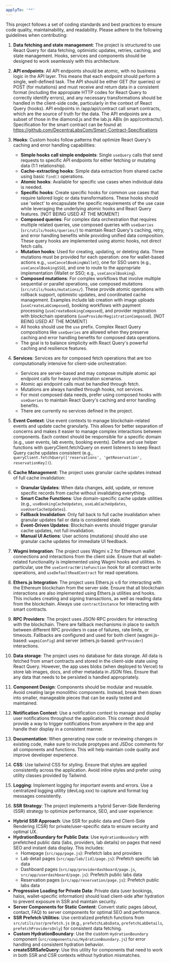 ```yaml
---
applyTo: '**'
---
```


This project follows a set of coding standards and best practices to ensure code quality, maintainability, and readability. Please adhere to the following guidelines when contributing:

1. **Data fetching and state management**: The project is structured to use React Query for data fetching, optimistic updates, retries, caching, and state management. Hooks, services and components should be designed to work seamlessly with this architecture.

2. **API endpoints**: All API endpoints should be atomic, with no business logic in the API layer. This means that each endpoint should perform a single, well-defined task. The API should be either GET (for queries) or POST (for mutations) and must receive and return data in a consistent format (including the appropiate HTTP codes for React Query to correctly identify errors), and any necessary transformations should be handled in the client-side code, particularly in the context of React Query (hooks). API endpoints in /app/api/contract call smart contracts, which are the source of truth for the data. The API endpoints are a subset of those in the diamond.js and the lab.js ABIs (in app/contracts/). Specification for the smart contract can be found at: https://github.com/DecentraLabsCom/Smart-Contract-Specifications

3. **Hooks**: Custom hooks follow patterns that optimize React Query's caching and error handling capabilities:
   - **Simple hooks call simple endpoints**: Single `useQuery` calls that send requests to specific API endpoints for either fetching or mutating data (1:1 relationship).
   - **Cache-extracting hooks**: Simple data extraction from shared cache using basic `find()` operations.
   - **Atomic hooks**: Available for specific use cases when individual data is needed.
   - **Specific hooks**: Create specific hooks for common use cases that require tailored logic or data transformations. These hooks should use 'select' to encapsulate the specific requirements of the use case while leveraging the underlying atomic hooks and React Query features. [NOT BEING USED AT THE MOMENT]
   - **Composed queries**: For complex data orchestration that requires multiple related queries, use composed queries with `useQueries` (`src/utils/hooks/queries/`) to maintain React Query's caching, retry, and error handling benefits while providing unified data composition. These query hooks are implemented using atomic hooks, not direct fetch calls.
   - **Mutation hooks**: Used for creating, updating, or deleting data. Three mutations must be provided for each operation: one for wallet-based actions e.g., `useCancelBookingWallet`), one for SSO users (e.g., `useCancelBookingSSO`), and one to route to the appropriate implementation (Wallet or SSO; e.g., `useCancelBooking`).
   - **Composed mutations**: For complex workflows that involve multiple sequential or parallel operations, use composed mutations (`src/utils/hooks/mutations/`). These provide atomic operations with rollback support, optimistic updates, and coordinated cache management. Examples include lab creation with image uploads (`useCreateLabComposed`), booking workflows with payment processing (`useCreateBookingComposed`), and provider registration with blockchain operations (`useProviderRegistrationComposed`). [NOT BEING USED AT THE MOMENT]
   - All hooks should use the `use` prefix. Complex React Query compositions like `useQueries` are allowed when they preserve caching and error handling benefits for composed data operations.
   - The goal is to balance simplicity with React Query's powerful caching and resilience features.

4. **Services**: Services are for composed fetch operations that are too computationally intensive for client-side orchestration:
   - Services are server-based and may compose multiple atomic api endpoint calls for heavy orchestration scenarios.
   - Atomic api endpoint calls must be handled through fetch.
   - Mutations are always handled through hooks, not services.
   - For most composed data needs, prefer using composed hooks with `useQueries` to maintain React Query's caching and error handling benefits.
   - There are currently no services defined in the project.

5. **Event Context**: Use event contexts to manage blockchain-related events and update cache granularly. This allows for better separation of concerns and makes it easier to manage complex interactions between components. Each context should be responsible for a specific domain (e.g., user events, lab events, booking events). Define and use helper functions with queryClient.fetchQuery on event listeners to keep React Query cache updates consistent (e.g., `queryClient.fetchQuery(['reservations', 'getReservation', reservationKey])`).

6. **Cache Management**: The project uses granular cache updates instead of full cache invalidation:
   - **Granular Updates**: When data changes, add, update, or remove specific records from cache without invalidating everything.
   - **Smart Cache Functions**: Use domain-specific cache update utilities (e.g., `useBookingCacheUpdates`, `useLabCacheUpdates`, `useUserCacheUpdates`).
   - **Fallback Invalidation**: Only fall back to full cache invalidation when granular updates fail or data is considered stale.
   - **Event-Driven Updates**: Blockchain events should trigger granular cache updates, not full invalidation.
   - **Manual UI Actions**: User actions (mutations) should also use granular cache updates for immediate UI feedback.

7. **Wagmi Integration**: The project uses Wagmi v.2 for Ethereum wallet connections and interactions from the client side. Ensure that all wallet-related functionality is implemented using Wagmi hooks and utilities. In particular, use the `useContractWriteFunction` hook for all contract write operations, and `useDefaultReadContract` for read operations.

8. **Ethers.js Integration**: The project uses Ethers.js v.6 for interacting with the Ethereum blockchain from the server side. Ensure that all blockchain interactions are also implemented using Ethers.js utilities and hooks. This includes creating and signing transactions, as well as reading data from the blockchain. Always use `contractInstance` for interacting with smart contracts.

9. **RPC Providers**: The project uses JSON-RPC providers for interacting with the blockchain. There are fallback mechanisms in place to switch between different RPC providers in case of failures, rate limits, or timeouts. Fallbacks are configured and used for both client (wagmi.js-based: `wagmiConfig`) and server (ethers.js-based: `getProvider`) interactions.

10. **Data storage**: The project uses no database for data storage. All data is fetched from smart contracts and stored in the client-side state using React Query. However, the app uses blobs (when deployed to Vercel) to store lab images, docs, and other metadata in JSON files. Ensure that any data that needs to be persisted is handled appropriately.

11. **Component Design**: Components should be modular and reusable. Avoid creating large monolithic components. Instead, break them down into smaller, manageable pieces that can be easily tested and maintained.

12. **Notification Context**: Use a notification context to manage and display user notifications throughout the application. This context should provide a way to trigger notifications from anywhere in the app and handle their display in a consistent manner.

13. **Documentation**: When generating new code or reviewing changes in existing code, make sure to include proptypes and JSDoc comments for all components and functions. This will help maintain code quality and improve developer experience.

14. **CSS**: Use tailwind CSS for styling. Ensure that styles are applied consistently across the application. Avoid inline styles and prefer using utility classes provided by Tailwind.

15. **Logging**: Implement logging for important events and errors. Use a centralized logging utility (devLog.xxx) to capture and format log messages consistently.

16. **SSR Strategy**: The project implements a hybrid Server-Side Rendering (SSR) strategy to optimize performance, SEO, and user experience:
   - **Hybrid SSR Approach**: Use SSR for public data and Client-Side Rendering (CSR) for private/user-specific data to ensure security and optimal UX.
   - **HydrationBoundary for Public Data**: Use `HydrationBoundary` with prefetched public data (labs, providers, lab details) on pages that need SEO and instant data display. This includes:
     - Homepage (`src/app/page.js`): Prefetch labs and providers
     - Lab detail pages (`src/app/lab/[id]/page.js`): Prefetch specific lab data
     - Dashboard pages (`src/app/providerdashboard/page.js`, `src/app/userdashboard/page.js`): Prefetch public labs data
     - Reservation pages (`src/app/reservation/page.js`): Prefetch public labs data
   - **Progressive Loading for Private Data**: Private data (user bookings, halos, wallet-specific information) should load client-side after hydration to prevent exposure in SSR and maintain security.
   - **Server Components for Static Content**: Convert static pages (about, contact, FAQ) to server components for optimal SEO and performance.
   - **SSR Prefetch Utilities**: Use centralized prefetch functions from `src/utils/ssr/prefetch.js` (e.g., `prefetchLabsData`, `prefetchLabDetails`, `prefetchProvidersOnly`) for consistent data fetching.
   - **Custom HydrationBoundary**: Use the custom `HydrationBoundary` component (`src/components/ui/HydrationBoundary.js`) for error handling and consistent hydration behavior.
   - **createSSRSafeQuery**: Use this utility for components that need to work in both SSR and CSR contexts without hydration mismatches.